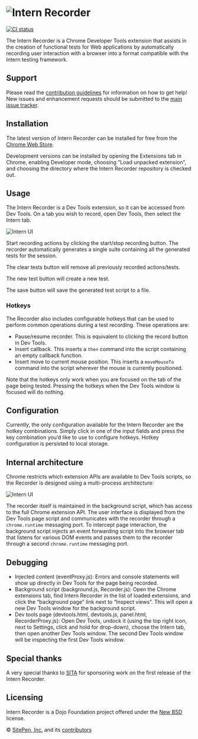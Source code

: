 # ![Intern Recorder](https://theintern.github.io/recorder/images/readme-logo.png)

[![CI status](https://travis-ci.org/theintern/recorder.svg)](https://travis-ci.org/theintern/recorder)

The Intern Recorder is a Chrome Developer Tools extension that assists in the creation of functional tests for Web applications by automatically recording user interaction with a browser into a format compatible with the Intern testing framework.

## Support

Please read the [contribution guidelines](https://github.com/theintern/recorder/blob/master/CONTRIBUTING.md) for information on how to get help! New issues and enhancement requests should be submitted to the [main issue tracker](https://github.com/theintern/intern/issues/new?body=Description:%0A%0ASteps+to+reproduce:%0A%0A1.%20%E2%80%A6%0A2.%20%E2%80%A6%0A3.%20%E2%80%A6%0A%0AExpected%20result:%0AActual%20result:%0A%0AIntern%20version:%0ARecorder%20version:%0A%0AAny%20additional%20information:).

## Installation

The latest version of Intern Recorder can be installed for free from the [Chrome Web Store](https://chrome.google.com/webstore/detail/intern-recorder/oalhlikaceknjlnmoombecafnmhbbgna "Intern Recorder on Chrome Web Store").

Development versions can be installed by opening the Extensions tab in Chrome, enabling Developer mode, choosing “Load unpacked extension”, and choosing the directory where the Intern Recorder repository is checked out.

## Usage

The Intern Recorder is a Dev Tools extension, so it can be accessed from Dev Tools. On a tab you wish to record, open Dev Tools, then select the Intern tab.

![Intern UI](https://theintern.github.io/recorder/images/ui.svg)

Start recording actions by clicking the start/stop recording button. The recorder automatically generates a single suite containing all the generated tests for the session.

The clear tests button will remove all previously recorded actions/tests.

The new test button will create a new test.

The save button will save the generated test script to a file.

### Hotkeys

The Recorder also includes configurable hotkeys that can be used to perform common operations during a test recording. These operations are:

* Pause/resume recorder. This is equivalent to clicking the record button in Dev Tools.
* Insert callback. This inserts a `then` command into the script containing an empty callback function.
* Insert move to current mouse position. This inserts a `moveMouseTo` command into the script wherever the mouse is currently positioned.

Note that the hotkeys only work when you are focused on the tab of the page being tested. Pressing the hotkeys when the Dev Tools window is focused will do nothing.

## Configuration

Currently, the only configuration available for the Intern Recorder are the hotkey combinations. Simply click in one of the input fields and press the key combination you’d like to use to configure hotkeys. Hotkey configuration is persisted to local storage.

## Internal architecture

Chrome restricts which extension APIs are available to Dev Tools scripts, so the Recorder is designed using a multi-process architecture:

![Intern UI](https://theintern.github.io/recorder/images/architecture.svg)

The recorder itself is maintained in the background script, which has access to the full Chrome extension API. The user interface is displayed from the Dev Tools page script and communicates with the recorder through a `chrome.runtime` messaging port. To intercept page interaction, the background script injects an event forwarding script into the browser tab that listens for various DOM events and passes them to the recorder through a second `chrome.runtime` messaging port.

## Debugging

* Injected content (eventProxy.js): Errors and console statements will show up directly in Dev Tools for the page being recorded.
* Background script (background.js, Recorder.js): Open the Chrome extensions tab, find Intern Recorder in the list of loaded extensions, and click the “background page” link next to “Inspect views”. This will open a new Dev Tools window for the background script.
* Dev tools page (devtools.html, devtools.js, panel.html, RecorderProxy.js): Open Dev Tools, undock it (using the top right icon, next to Settings, click and hold for drop-down), choose the Intern tab, then open another Dev Tools window. The second Dev Tools window will be inspecting the first Dev Tools window.

## Special thanks

A very special thanks to [SITA](http://www.sita.aero/) for sponsoring work on the first release of the Intern Recorder.

## Licensing

Intern Recorder is a Dojo Foundation project offered under the [New BSD](https://github.com/theintern/recorder/blob/master/LICENSE) license.

© [SitePen, Inc.](http://sitepen.com/) and its [contributors](https://github.com/theintern/recorder/graphs/contributors)
